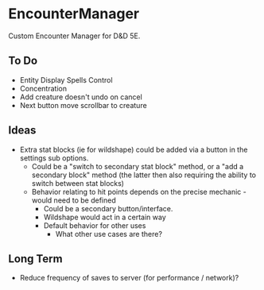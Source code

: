 # EncounterManager

Custom Encounter Manager for D&D 5E.

## To Do

- Entity Display Spells Control
- Concentration
- Add creature doesn't undo on cancel
- Next button move scrollbar to creature

## Ideas

- Extra stat blocks (ie for wildshape) could be added via a button in the settings sub options.
    - Could be a "switch to secondary stat block" method, or a "add a secondary block" method (the latter then also requiring the ability to switch between stat blocks)
    - Behavior relating to hit points depends on the precise mechanic - would need to be defined
        - Could be a secondary button/interface.
        - Wildshape would act in a certain way
        - Default behavior for other uses
            - What other use cases are there?

## Long Term

- Reduce frequency of saves to server (for performance / network)?
